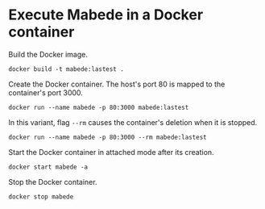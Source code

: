 # Execute Mabede in a Docker container

Build the Docker image.
```
docker build -t mabede:lastest .
```

Create the Docker container.
The host's port 80 is mapped to the container's port 3000.
```
docker run --name mabede -p 80:3000 mabede:lastest
```

In this variant,
flag `--rm` causes the container's deletion when it is stopped.
```
docker run --name mabede -p 80:3000 --rm mabede:lastest
```

Start the Docker container in attached mode after its creation.
```
docker start mabede -a
```

Stop the Docker container.
```
docker stop mabede
```
